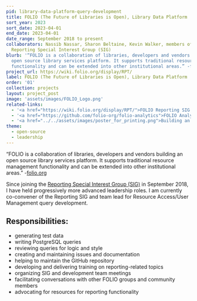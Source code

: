 ```yaml
---
pid: library-data-platform-query-development
title: FOLIO (The Future of Libraries is Open), Library Data Platform
sort_year: 2023
sort_date: 2023-04-01
end_date: 2023-04-01
date_range: September 2018 to present
collaborators: Nassib Nassar, Sharon Beltaine, Kevin Walker, members of the FOLIO
  Reporting Special Interest Group (SIG)
blurb: '“FOLIO is a collaboration of libraries, developers and vendors building an
  open source library services platform. It supports traditional resource management
  functionality and can be extended into other institutional areas.” -folio.org'
project_url: https://wiki.folio.org/display/RPT/
label: FOLIO (The Future of Libraries is Open), Library Data Platform
order: '01'
collection: projects
layout: project_post
image: 'assets/images/FOLIO_Logo.png'
related-links:
  - '<a href="https://wiki.folio.org/display/RPT/">FOLIO Reporting SIG wiki</a>'
  - '<a href="https://github.com/folio-org/folio-analytics">FOLIO Analytics Query Repository</a>'
  - '<a href="../../assets/images/poster_for_printing.png">Building an Open Source Reporting Platform for FOLIO</a> (poster)'
theme: 
  - open-source
  - leadership
---
```

“FOLIO is a collaboration of libraries, developers and vendors building an
  open source library services platform. It supports traditional resource management
  functionality and can be extended into other institutional areas.” -[folio.org](https://www.folio.org/)

Since joining the [Reporting Special Interest Group (SIG)](https://wiki.folio.org/display/RPT/) in September 2018, I have held progressively more advanced leadership roles. I am currently co-convener of the Reporting SIG and team lead for Resource Access/User Management query development.

## Responsibilities:

* generating test data
* writing PostgreSQL queries
* reviewing queries for logic and style
* creating and maintaining issues and documentation
* helping to maintain the GitHub repository
* developing and delivering training on reporting-related topics
* organizing SIG and development team meetings
* facilitating conversations with other FOLIO groups and community members
* advocating for resources for reporting functionality




 
